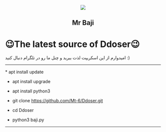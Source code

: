 <p align="center"><img src="https://host4fun.com/h4f/images/OPer.png"></p>
<h2 align="center"><b>Mr Baji</b></h2>

</p>

# 😉The latest source of Ddoser😉
امیدوارم از این اسکریپت لذت ببرید و چنل ما رو در تلگرام دنبال کنید  :)
<hr> 
* apt install update 

* apt install upgrade

* apt install python3

* git clone https://github.com/Mt-6/Ddoser.git

* cd Ddoser

* python3 baji.py

<hr> 
